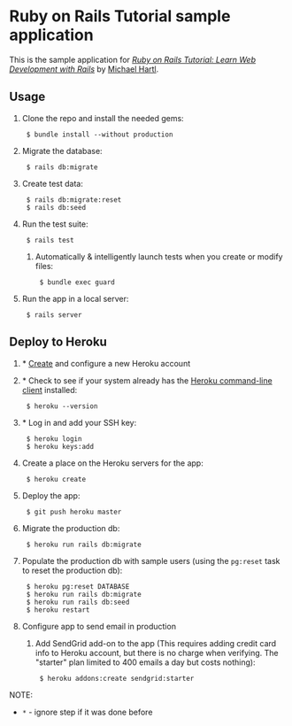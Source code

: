 # Ruby on Rails Tutorial sample application

This is the sample application for
[*Ruby on Rails Tutorial:
Learn Web Development with Rails*](http://www.railstutorial.org/)
by [Michael Hartl](http://www.michaelhartl.com/).

## Usage

1. Clone the repo and install the needed gems:

        $ bundle install --without production

1. Migrate the database:

        $ rails db:migrate

1. Create test data:

        $ rails db:migrate:reset
        $ rails db:seed

1. Run the test suite:

        $ rails test

    1. Automatically & intelligently launch tests when you create or modify files:

            $ bundle exec guard

1. Run the app in a local server:

        $ rails server


## Deploy to Heroku

1. \* [Create](https://signup.heroku.com/) and configure a new Heroku account

1. \* Check to see if your system already has the [Heroku command-line client](https://devcenter.heroku.com/articles/heroku-cli) installed:

        $ heroku --version

1. \* Log in and add your SSH key:

        $ heroku login
        $ heroku keys:add

1. Create a place on the Heroku servers for the app:

        $ heroku create

1. Deploy the app:

        $ git push heroku master

1. Migrate the production db:

        $ heroku run rails db:migrate

1. Populate the production db with sample users (using the `pg:reset` task to reset the production db):

        $ heroku pg:reset DATABASE
        $ heroku run rails db:migrate
        $ heroku run rails db:seed
        $ heroku restart

1. Configure app to send email in production

    1. Add SendGrid add-on to the app (This requires adding credit card info to Heroku account, but there is no charge when verifying. The "starter" plan limited to 400 emails a day but costs nothing):

            $ heroku addons:create sendgrid:starter

NOTE:
- `*` - ignore step if it was done before
